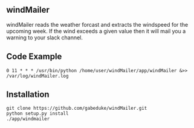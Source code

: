 ## windMailer

windMailer reads the weather forcast and extracts the windspeed for the upcoming week. If the wind exceeds a given value then it will mail you a warning to your slack channel.

## Code Example

`0 11 * * * /usr/bin/python /home/user/windMailer/app/windMailer &>> /var/log/windMailer.log`

## Installation

```
git clone https://github.com/gabeduke/windMailer.git
python setup.py install
./app/windmailer
```